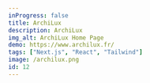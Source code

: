 ```yaml
---
inProgress: false
title: ArchiLux
description: ArchiLux
img_alt: ArchiLux Home Page
demo: https://www.archilux.fr/
tags: ["Next.js", "React", "Tailwind"]
image: /archilux.png
id: 12
---
```


